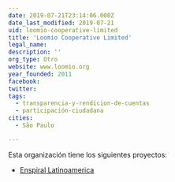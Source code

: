 ```yaml
---
date: 2019-07-21T23:14:06.000Z
date_last_modified: 2019-07-21
uid: loomio-cooperative-limited
title: 'Loomio Cooperative Limited'
legal_name: 
description: ''
org_type: Otro
website: www.loomio.org
year_founded: 2011
facebook: 
twitter: 
tags:
  - transparencia-y-rendicion-de-cuentas
  - participación-ciudadana
cities: 
  - São Paulo

---
```


Esta organización tiene los siguientes proyectos:

- [Enspiral Latinoamerica](/proyectos/enspiral-latinoamerica)
